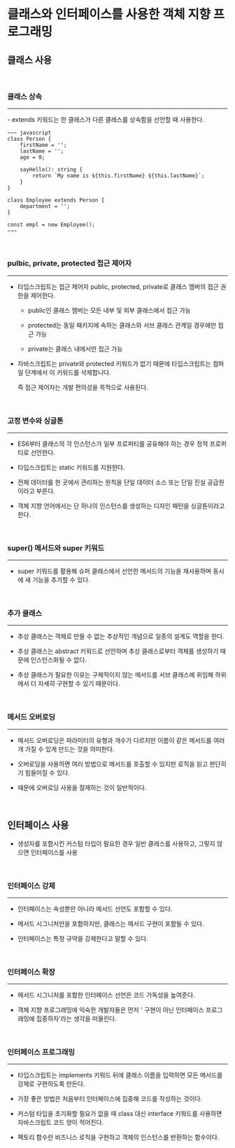 # 클래스와 인터페이스를 사용한 객체 지향 프로그래밍

## 클래스 사용

<br>

### 클래스 상속
<hr>
- extends 키워드는 한 클래스가 다른 클래스를 상속함을 선언할 때 사용한다.

    ~~~ javascript
    class Person {
        firstName = '';
        lastName = '';
        age = 0;

        sayHello(): string {
            return `My name is ${this.firstName} ${this.lastName}`;
        }
    }

    class Employee extends Person {
        department = '';
    }

    const empl = new Employee();
    ~~~

<br>

### pulbic, private, protected 접근 제어자
<hr>

- 타입스크립트는 접근 제어자 public, protected, private로 클래스 멤버의 접근 권한을 제어한다.

    - public인 클래스 멤버는 모든 내부 및 외부 클래스에서 접근 가능

    - protected는 동일 패키지에 속하는 클래스와 서브 클래스 관계일 경우에만 접근 가능

    - private는 클래스 내에서만 접근 가능

- 자바스크립트는 private와 protected 키워드가 없기 때문에 타입스크립트는 컴파일 단계에서 이 키워드를 삭제합니다.

    즉 접근 제어자는 개발 편의성을 목적으로 사용된다.

<br>

### 고정 변수와 싱글톤
<hr>

- ES6부터 클래스의 각 인스턴스가 일부 프로퍼티를 공유해야 하는 경우 정적 프로퍼티로 선언한다.

- 타입스크립트는 static 키워드를 지원한다.

- 전체 데이터를 한 곳에서 관리하는 원칙을 단일 데이터 소스 또는 단일 진실 공급원이라고 부른다.

- 객체 지향 언어에서는 단 하나의 인스턴스를 생성하는 디자인 패턴을 싱글톤이라고 한다.

<br>

### super() 메서드와 super 키워드
<hr>

- super 키워드를 활용해 슈퍼 클래스에서 선언한 메서드의 기능을 재사용하며 동시에 새 기능을 추가할 수 있다.

<br>

### 추가 클래스
<hr>

- 추상 클래스는 객체로 만들 수 없는 추상적인 개념으로 일종의 설계도 역할을 한다.

- 추상 클래스는 abstract 키워드로 선언하며 추상 클래스로부터 객체를 생성하기 때문에 인스턴스화될 수 없다.

- 추상 클래스가 필요한 이유는 구체적이지 않는 메서드를 서브 클래스에 위임해 하위에서 더 자세히 구현할 수 있기 때문이다.

<br>

### 메서드 오버로딩
<hr>

- 메서드 오버로딩은 파라미터의 유형과 개수가 다르지만 이름이 같은 메서드를 여러 개 가질 수 있게 만드는 것을 의미한다.

- 오버로딩을 사용하면 여러 방법으로 메서드를 호출할 수 있지만 로직을 읽고 판단히기 힘들어질 수 있다.

- 때문에 오버로딩 사용을 절제하는 것이 일반적이다.

<br>

## 인터페이스 사용

- 생성자를 포함시킨 커스텀 타입이 필요한 경우 일반 클래스를 사용하고, 그렇지 않으면 인터페이스를 사용

<br>

### 인터페이스 강제
<hr>

- 인터페이스는 속성뿐만 아니라 메서드 선언도 포함할 수 있다.

- 메서드 시그니처만을 포함하지만, 클래스는 메서드 구현이 포함될 수 있다.

- 인터페이스는 특정 규약을 강제한다고 말할 수 있다.

<br>

### 인터페이스 확장
<hr>

- 메서드 시그니처를 포함한 인터페이스 선언은 코드 가독성을 높여준다.

- 객체 지향 프로그래밍에 익숙한 개발자들은 먼저 ' 구현이 아닌 인터페이스 프로그래밍에 집중하자'라는 생각을 떠올린다.

<br>

### 인터페이스 프로그래밍
<hr>

- 타입스크립트는 implements 키워드 뒤에 클래스 이름을 입력하면 모든 메서드를 강제로 구현하도록 만든다.

- 가장 좋은 방법은 처음부터 인터페이스에 집중해 코드를 작성하는 것이다.

- 커스텀 타입을 초기화할 필요가 없을 때 class 대신 interface 키워드를 사용하면 자바스크립트 코드 양이 적어진다.

- 팩토리 함수란 비즈니스 로직을 구현하고 객체의 인스턴스를 반환하는 함수이다.
